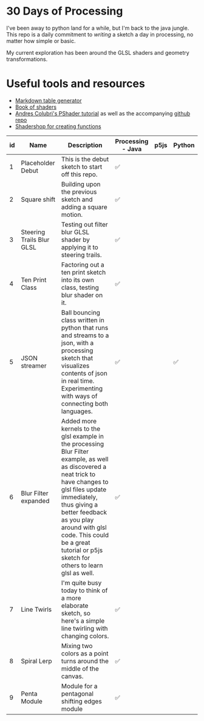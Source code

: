 # 30 Days of Processing

I've been away to python land for a while, but I'm back to the java jungle. This repo is a daily commitment to *writing* a sketch a day in processing, no matter how simple or basic. 

My current exploration has been around the GLSL shaders and geometry transformations.

# Useful tools and resources
- [Markdown table generator](https://www.tablesgenerator.com/markdown_tables#)
- [Book of shaders](http://thebookofshaders.com/)
- [Andres Colubri's PShader tutorial](https://processing.org/tutorials/pshader/) as well as the accompanying [github repo](https://github.com/codeanticode/pshader-tutorials)
- [Shadershop for creating functions](http://tobyschachman.com/Shadershop/)

| id | **Name**                  | **Description**                                                                                                                                                                                                                                                                                                     | **Processing - Java** | **p5js** | **Python**         |
|----|---------------------------|---------------------------------------------------------------------------------------------------------------------------------------------------------------------------------------------------------------------------------------------------------------------------------------------------------------------|-----------------------|----------|--------------------|
| 1  | Placeholder Debut         | This is the debut sketch to start off this repo.                                                                                                                                                                                                                                                                    | :white_check_mark:    |          |                    |
| 2  | Square shift              | Building upon the previous sketch and adding a square motion.                                                                                                                                                                                                                                                       | :white_check_mark:    |          |                    |
| 3  | Steering Trails Blur GLSL | Testing out filter blur GLSL shader by applying it to steering trails.                                                                                                                                                                                                                                              | :white_check_mark:    |          |                    |
| 4  | Ten Print Class           | Factoring out a ten print sketch into its own class, testing blur shader on it.                                                                                                                                                                                                                                     | :white_check_mark:    |          |                    |
| 5  | JSON streamer             | Ball bouncing class written in python that runs and streams to a json, with a processing sketch that visualizes contents of json in real time. Experimenting with ways of connecting both languages.                                                                                                                | :white_check_mark:    |          | :white_check_mark: |
| 6  | Blur Filter expanded      | Added more kernels to the glsl example in the processing Blur Filter example, as well as discovered a neat trick to have changes to glsl files update immediately, thus giving a better feedback as you play around with glsl code. This could be a great tutorial or p5js sketch for others to learn glsl as well. | :white_check_mark:    |          |                    |
| 7  | Line Twirls               | I'm quite busy today to think of a more elaborate sketch, so here's a simple line twirling with changing colors.                                                                                                                                                                                                    | :white_check_mark:    |          |                    |
| 8  | Spiral Lerp               | Mixing two colors as a point turns around the middle of the canvas.                                                                                                                                                                                                                                                 | :white_check_mark:    |          |                    |
| 9  | Penta Module              | Module for a pentagonal shifting edges module                                                                                                                                                                                                                                                                       | :white_check_mark:    |          |                    |
